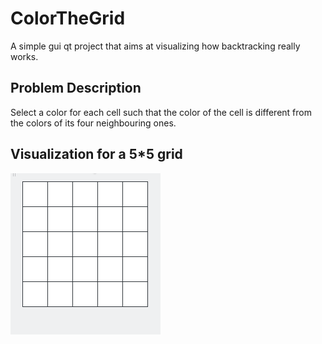# ColorTheGrid
A simple gui qt project that aims at visualizing how backtracking really works.

## Problem Description
Select a color for each cell such that the color of the cell is different from the colors of its four neighbouring ones.

## Visualization for a 5*5 grid
![](https://github.com/AMR-KELEG/ColorTheGrid/blob/master/ColorTheGrid.gif)
